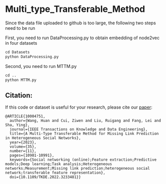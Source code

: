 # Multi_type_Transferable_Method

Since the data file uploaded to github is too large, the following two steps need to be run

First, you need to run DataProcessing.py to obtain embedding of node2vec in four datasets

```python
cd Datasets
python DataProcessing.py
```

Second, you need to run MTTM.py

```python
cd ..
python MTTM.py
```

## Citation:

If this code or dataset is useful for your research, please cite our [paper](https://ieeexplore.ieee.org/abstract/document/10004751):

```
@ARTICLE{10004751,
  author={Wang, Huan and Cui, Ziwen and Liu, Ruigang and Fang, Lei and Sha, Ying},
  journal={IEEE Transactions on Knowledge and Data Engineering},
  title={A Multi-Type Transferable Method for Missing Link Prediction in Heterogeneous Social Networks},
  year={2023},
  volume={35},
  number={11},
  pages={10981-10991},
  keywords={Social networking (online);Feature extraction;Predictive models;Deep learning;Task analysis;Heterogeneous networks;Measurement;Missing link prediction;heterogeneous social network;transferable feature representation},
  doi={10.1109/TKDE.2022.3233481}}
```
